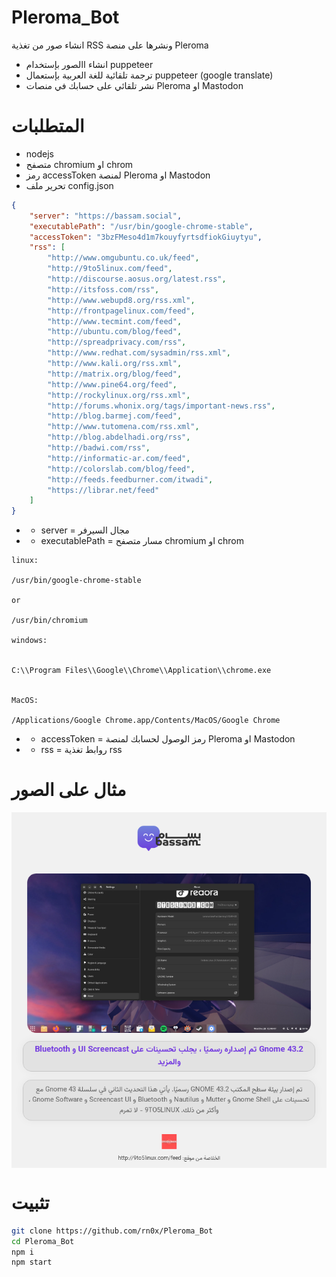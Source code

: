# Pleroma_Bot

انشاء صور من تغذية RSS ونشرها على منصة Pleroma


- انشاء االصور بإستخدام puppeteer 
- ترجمة تلقائية للغة العربية بإستعمال puppeteer (google translate)
- نشر تلقائي على حسابك في منصات Pleroma او Mastodon

# المتطلبات

- nodejs 
- متصفح chromium او chrom
- رمز accessToken لمنصة Pleroma او Mastodon
- تحرير ملف config.json 


```json
{
    "server": "https://bassam.social",
    "executablePath": "/usr/bin/google-chrome-stable",
    "accessToken": "3bzFMeso4d1m7kouyfyrtsdfiokGiuytyu",
    "rss": [
        "http://www.omgubuntu.co.uk/feed",
        "http://9to5linux.com/feed",
        "http://discourse.aosus.org/latest.rss",
        "http://itsfoss.com/rss",
        "http://www.webupd8.org/rss.xml",
        "http://frontpagelinux.com/feed",
        "http://www.tecmint.com/feed",
        "http://ubuntu.com/blog/feed",
        "http://spreadprivacy.com/rss",
        "http://www.redhat.com/sysadmin/rss.xml",
        "http://www.kali.org/rss.xml",
        "http://matrix.org/blog/feed",
        "http://www.pine64.org/feed",
        "http://rockylinux.org/rss.xml",
        "http://forums.whonix.org/tags/important-news.rss",
        "http://blog.barmej.com/feed",
        "http://www.tutomena.com/rss.xml",
        "http://blog.abdelhadi.org/rss",
        "http://badwi.com/rss",
        "http://informatic-ar.com/feed",
        "http://colorslab.com/blog/feed",
        "http://feeds.feedburner.com/itwadi",
        "https://librar.net/feed"
    ]
}
```
- - server = مجال السيرفر
- - executablePath = مسار متصفح chromium او chrom

```
linux:

/usr/bin/google-chrome-stable

or 

/usr/bin/chromium

windows:


C:\\Program Files\\Google\\Chrome\\Application\\chrome.exe


MacOS:

/Applications/Google Chrome.app/Contents/MacOS/Google Chrome
```

- - accessToken = رمز الوصول لحسابك لمنصة Pleroma او Mastodon
- - rss = روابط تغذية rss


# مثال على الصور

<p align="center">
  <img align="center" src="./ACGNMQEFUMGFJARQR1E6.png">
</p>


# تثبيت 

```bash
git clone https://github.com/rn0x/Pleroma_Bot
cd Pleroma_Bot
npm i
npm start
```